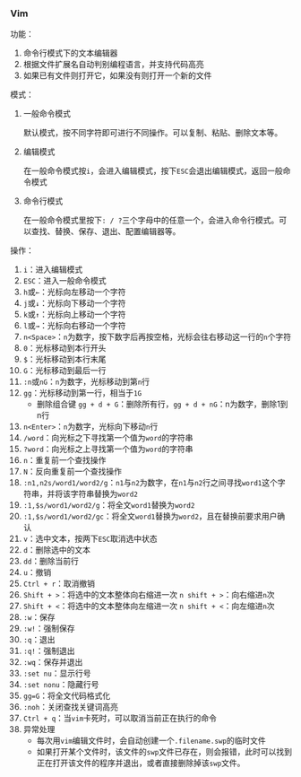 ### Vim

功能：

1. 命令行模式下的文本编辑器
2. 根据文件扩展名自动判别编程语言，并支持代码高亮
3. 如果已有文件则打开它，如果没有则打开一个新的文件

模式：

1. 一般命令模式

   默认模式，按不同字符即可进行不同操作。可以复制、粘贴、删除文本等。

2. 编辑模式

   在一般命令模式按`i`，会进入编辑模式，按下`ESC`会退出编辑模式，返回一般命令模式

3. 命令行模式

   在一般命令模式里按下`: / ?`三个字母中的任意一个，会进入命令行模式。可以查找、替换、保存、退出、配置编辑器等。

操作：

1. `i`：进入编辑模式
2. `ESC`：进入一般命令模式
3. `h`或`←`：光标向左移动一个字符
4. `j`或`↓`：光标向下移动一个字符
5. `k`或`↑`：光标向上移动一个字符
6. `l`或`→`：光标向右移动一个字符
7. `n<Space>`：`n`为数字，按下数字后再按空格，光标会往右移动这一行的`n`个字符
8. `0`：光标移动到本行开头
9. `$`：光标移动到本行末尾
10. `G`：光标移动到最后一行
11. `:n`或`nG`：`n`为数字，光标移动到第`n`行
12. `gg`：光标移动到第一行，相当于`1G`
    - 删除组合键 `gg + d + G`：删除所有行，`gg + d + nG`：n为数字，删除1到n行
13. `n<Enter>`：`n`为数字，光标向下移动`n`行
14. `/word`：向光标之下寻找第一个值为`word`的字符串
15. `?word`：向光标之上寻找第一个值为`word`的字符串
16. `n`：重复前一个查找操作
17. `N`：反向重复前一个查找操作
18. `:n1,n2s/word1/word2/g`：`n1`与`n2`为数字，在`n1`与`n2`行之间寻找`word1`这个字符串，并将该字符串替换为`word2`
19. `:1,$s/word1/word2/g`：将全文`word1`替换为`word2`
20. `:1,$s/word1/word2/gc`：将全文`word1`替换为`word2`，且在替换前要求用户确认
21. `v`：选中文本，按两下`ESC`取消选中状态
22. `d`：删除选中的文本
23. `dd`：删除当前行
24. `u`：撤销
25. `Ctrl + r`：取消撤销
26. `Shift + >`：将选中的文本整体向右缩进一次 `n shift + >`：向右缩进`n`次
27. `Shift + <`：将选中的文本整体向左缩进一次 `n shift + <`：向左缩进`n`次
28. `:w`：保存
29. `:w!`：强制保存
30. `:q`：退出
31. `:q!`：强制退出
32. `:wq`：保存并退出
33. `:set nu`：显示行号
34. `:set nonu`：隐藏行号
35. `gg=G`：将全文代码格式化
36. `:noh`：关闭查找关键词高亮
37. `Ctrl + q`：当`vim`卡死时，可以取消当前正在执行的命令
38. 异常处理
    - 每次用`vim`编辑文件时，会自动创建一个`.filename.swp`的临时文件
    - 如果打开某个文件时，该文件的`swp`文件已存在，则会报错，此时可以找到正在打开该文件的程序并退出，或者直接删除掉该`swp`文件。